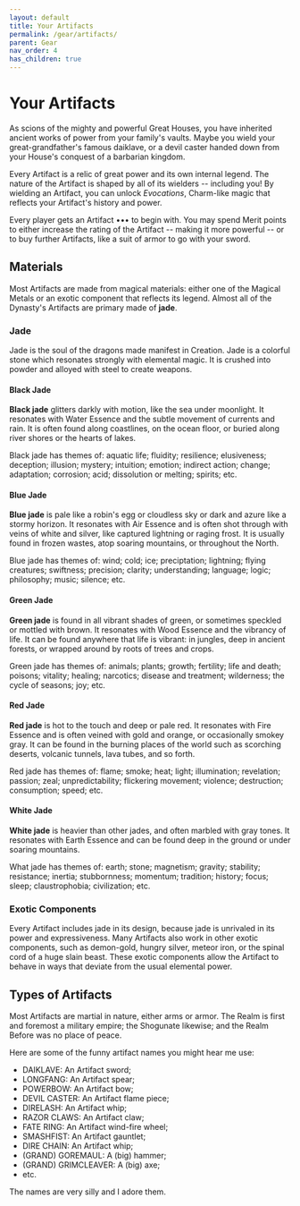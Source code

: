 ```yaml
---
layout: default
title: Your Artifacts
permalink: /gear/artifacts/
parent: Gear
nav_order: 4
has_children: true
---
```


# Your Artifacts

As scions of the mighty and powerful Great Houses, you have inherited ancient
works of power from your family's vaults. Maybe you wield your
great-grandfather's famous daiklave, or a devil caster handed down from your
House's conquest of a barbarian kingdom.

Every Artifact is a relic of great power and its own internal legend. The nature
of the Artifact is shaped by all of its wielders -- including you! By wielding
an Artifact, you can unlock _Evocations_, Charm-like magic that reflects your
Artifact's history and power.

Every player gets an Artifact ••• to begin with. You may spend Merit points to
either increase the rating of the Artifact -- making it more powerful -- or to
buy further Artifacts, like a suit of armor to go with your sword.

## Materials

Most Artifacts are made from magical materials: either one of the Magical Metals
or an exotic component that reflects its legend. Almost all of the Dynasty's
Artifacts are primary made of **jade**.

### Jade

Jade is the soul of the dragons made manifest in Creation. Jade is a colorful
stone which resonates strongly with elemental magic. It is crushed into powder
and alloyed with steel to create weapons.

#### Black Jade

**Black jade** glitters darkly with motion, like the sea under moonlight. It
resonates with Water Essence and the subtle movement of currents and rain. It is
often found along coastlines, on the ocean floor, or buried along river shores
or the hearts of lakes.

Black jade has themes of: aquatic life; fluidity; resilience; elusiveness;
deception; illusion; mystery; intuition; emotion; indirect action; change;
adaptation; corrosion; acid; dissolution or melting; spirits; etc.

#### Blue Jade

**Blue jade** is pale like a robin's egg or cloudless sky or dark and azure like
a stormy horizon. It resonates with Air Essence and is often shot through with
veins of white and silver, like captured lightning or raging frost. It is
usually found in frozen wastes, atop soaring mountains, or throughout the North.

Blue jade has themes of: wind; cold; ice; preciptation; lightning; flying
creatures; swiftness; precision; clarity; understanding; language; logic;
philosophy; music; silence; etc.

#### Green Jade

**Green jade** is found in all vibrant shades of green, or sometimes speckled
or mottled with brown. It resonates with Wood Essence and the vibrancy of life.
It can be found anywhere that life is vibrant: in jungles, deep in ancient
forests, or wrapped around by roots of trees and crops.

Green jade has themes of: animals; plants; growth; fertility; life and death;
poisons; vitality; healing; narcotics; disease and treatment; wilderness; the
cycle of seasons; joy; etc.

#### Red Jade

**Red jade** is hot to the touch and deep or pale red. It resonates with Fire
Essence and is often veined with gold and orange, or occasionally smokey gray.
It can be found in the burning places of the world such as scorching deserts,
volcanic tunnels, lava tubes, and so forth.

Red jade has themes of: flame; smoke; heat; light; illumination; revelation;
passion; zeal; unpredictability; flickering movement; violence; destruction;
consumption; speed; etc.

#### White Jade

**White jade** is heavier than other jades, and often marbled with gray tones.
It resonates with Earth Essence and can be found deep in the ground or under
soaring mountains.

What jade has themes of: earth; stone; magnetism; gravity; stability;
resistance; inertia; stubbornness; momentum; tradition; history; focus; sleep;
claustrophobia; civilization; etc.

### Exotic Components

Every Artifact includes jade in its design, because jade is unrivaled in its
power and expressiveness. Many Artifacts also work in other exotic components,
such as demon-gold, hungry silver, meteor iron, or the spinal cord of a huge
slain beast. These exotic components allow the Artifact to behave in ways that
deviate from the usual elemental power.

## Types of Artifacts

Most Artifacts are martial in nature, either arms or armor. The Realm is first
and foremost a military empire; the Shogunate likewise; and the Realm Before was
no place of peace.

Here are some of the funny artifact names you might hear me use:

- DAIKLAVE: An Artifact sword;
- LONGFANG: An Artifact spear;
- POWERBOW: An Artifact bow;
- DEVIL CASTER: An Artifact flame piece;
- DIRELASH: An Artifact whip;
- RAZOR CLAWS: An Artifact claw;
- FATE RING: An Artifact wind-fire wheel;
- SMASHFIST: An Artifact gauntlet;
- DIRE CHAIN: An Artifact whip;
- (GRAND) GOREMAUL: A (big) hammer;
- (GRAND) GRIMCLEAVER: A (big) axe;
- etc.

The names are very silly and I adore them.
